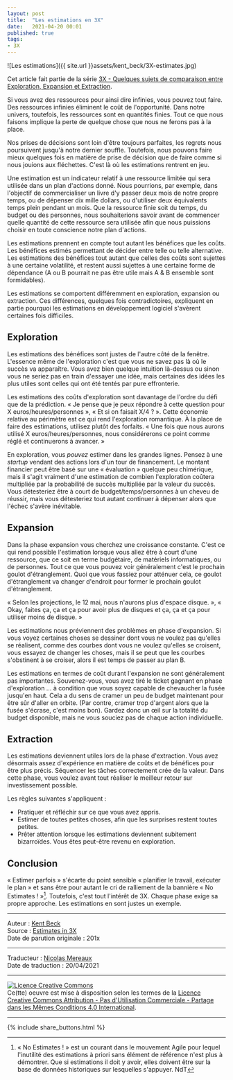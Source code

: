 ```yaml
---
layout: post
title:  "Les estimations en 3X"
date:   2021-04-20 00:01
published: true
tags:
- 3X
---
```


![Les estimations]({{ site.url }}assets/kent_beck/3X-estimates.jpg)

Cet article fait partie de la série [3X - Quelques sujets de comparaison entre Exploration, Expansion et Extraction](http://www.les-traducteurs-agiles.org/2021/04/18/3x-quelques-sujets-de-comparaison-entre-exploration-expansion-et-extraction.html).

Si vous avez des ressources pour ainsi dire infinies, vous pouvez tout faire. Des ressources infinies éliminent le coût de l'opportunité. Dans notre univers, toutefois, les ressources sont en quantités finies. Tout ce que nous faisons implique la perte de quelque chose que nous ne ferons pas à la place.

Nos prises de décisions sont loin d'être toujours parfaites, les regrets nous poursuivent jusqu'à notre dernier souffle. Toutefois, nous pouvons faire mieux quelques fois en matière de prise de décision que de faire comme si nous jouions aux fléchettes. C'est là où les estimations rentrent en jeu.

Une estimation est un indicateur relatif à une ressource limitée qui sera utilisée dans un plan d'actions donné. Nous pourrions, par exemple, dans l'objectif de commercialiser un livre d'y passer deux mois de notre propre temps, ou de dépenser dix mille dollars, ou d'utiliser deux équivalents temps plein pendant un mois. Que la ressource finie soit du temps, du budget ou des personnes, nous souhaiterions savoir avant de commencer quelle quantité de cette ressource sera utilisée afin que nous puissions choisir en toute conscience notre plan d'actions.

Les estimations prennent en compte tout autant les bénéfices que les coûts. Les bénéfices estimés permettant de décider entre telle ou telle alternative. Les estimations des bénéfices tout autant que celles des coûts sont sujettes à une certaine volatilité, et restent aussi sujettes à une certaine forme de dépendance (A ou B pourrait ne pas être utile mais A & B ensemble sont formidables).

Les estimations se comportent différemment en exploration, expansion ou extraction. Ces différences, quelques fois contradictoires, expliquent en partie pourquoi les estimations en développement logiciel s'avèrent certaines fois difficiles.

## Exploration

Les estimations des bénéfices sont justes de l'autre côté de la fenêtre. L'essence même de l'exploration c'est que vous ne savez pas là où le succès va apparaître. Vous avez bien quelque intuition là-dessus ou sinon vous ne seriez pas en train d'essayer une idée, mais certaines des idées les plus utiles sont celles qui ont été tentés par pure effronterie.  

Les estimations des coûts d'exploration sont davantage de l'ordre du défi que de la prédiction. « Je pense que je peux répondre à cette question pour X euros/heures/personnes », « Et si on faisait X/4 ? ». Cette économie relative au périmètre est ce qui rend l'exploration romantique. À la place de faire des estimations, utilisez plutôt des forfaits. « Une fois que nous aurons utilisé X euros/heures/personnes, nous considérerons ce point comme réglé et continuerons à avancer. »

En exploration, vous _pouvez_ estimer dans les grandes lignes. Pensez à une _startup_ vendant des actions lors d'un tour de financement. Le montant financier peut être basé sur une « évaluation » quelque peu chimérique, mais il s'agit vraiment d'une estimation de combien l'exploration coûtera multipliée par la probabilité de succès multipliée par la valeur du succès. Vous détesteriez être à court de budget/temps/personnes à un cheveu de réussir, mais vous détesteriez tout autant continuer à dépenser alors que l'échec s'avère inévitable.

## Expansion

Dans la phase expansion vous cherchez une croissance constante. C'est ce qui rend possible l'estimation lorsque vous allez être à court d'une ressource, que ce soit en terme budgétaire, de matériels informatiques, ou de personnes. Tout ce que vous pouvez voir généralement c'est le prochain goulot d'étranglement. Quoi que vous fassiez pour atténuer cela, ce goulot d'étranglement va changer d'endroit pour former le prochain goulot d'étranglement.

« Selon les projections, le 12 mai, nous n'aurons plus d'espace disque. », « Okay, faites ça, ça et ça pour avoir plus de disques et ça, ça et ça pour utiliser moins de disque. »  

Les estimations nous préviennent des problèmes en phase d'expansion. Si vous voyez certaines choses se dessiner dont vous ne voulez pas qu'elles se réalisent, comme des courbes dont vous ne voulez qu'elles se croisent, vous essayez de changer les choses, mais il se peut que les courbes s'obstinent à se croiser, alors il est temps de passer au plan B.

Les estimations en termes de coût durant l'expansion ne sont généralement pas importantes. Souvenez-vous, vous avez tiré le ticket gagnant en phase d'exploration … à condition que vous soyez capable de chevaucher la fusée jusqu'en haut. Cela a du sens de cramer un peu de budget maintenant pour être sûr d'aller en orbite. (Par contre, cramer trop d'argent alors que la fusée s'écrase, c'est moins bon). Gardez donc un œil sur la totalité du budget disponible, mais ne vous souciez pas de chaque action individuelle.

## Extraction

Les estimations deviennent utiles lors de la phase d'extraction. Vous avez désormais assez d'expérience en matière de coûts et de bénéfices pour être plus précis. Séquencer les tâches correctement crée de la valeur. Dans cette phase, vous voulez avant tout réaliser le meilleur retour sur investissement possible.

Les règles suivantes s'appliquent :

- Pratiquer et réfléchir sur ce que vous avez appris.
- Estimer de toutes petites choses, afin que les surprises restent toutes petites.
- Prêter attention lorsque les estimations deviennent subitement bizarroïdes. Vous êtes peut-être revenu en exploration.

## Conclusion

« Estimer parfois » s'écarte du point sensible « planifier le travail, exécuter le plan » et sans être pour autant le cri de ralliement de la bannière « No Estimates ! »[^1]. Toutefois, c'est tout l'intérêt de 3X. Chaque phase exige sa propre approche. Les estimations en sont justes un exemple.

[^1]: « No Estimates ! » est un courant dans le mouvement Agile pour lequel l'inutilité des estimations à priori sans élément de référence n'est plus à démontrer. Que si estimations il doit y avoir, elles doivent être sur la base de données historiques sur lesquelles s'appuyer. NdT

---
Auteur : [Kent Beck](https://medium.com/@kentbeck_7670/about)  
Source : [Estimates in 3X](https://www.facebook.com/notes/kent-beck/estimates-in-3x/1242012852498243)  
Date de parution originale : 201x  

---
Traducteur : [Nicolas Mereaux](http://www.les-traducteurs-agiles.org/traducteurs/)   
Date de traduction : 20/04/2021  

---

<a rel="license" href="http://creativecommons.org/licenses/by-nc-sa/4.0/"><img alt="Licence Creative Commons" style="border-width:0" src="http://i.creativecommons.org/l/by-nc-sa/4.0/88x31.png" /></a><br />Ce(tte) oeuvre est mise à disposition selon les termes de la <a rel="license" href="http://creativecommons.org/licenses/by-nc-sa/4.0/">Licence Creative Commons Attribution - Pas d'Utilisation Commerciale - Partage dans les Mêmes Conditions 4.0 International</a>.

---

{% include share_buttons.html %}
